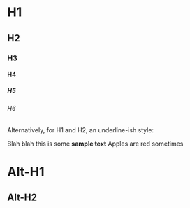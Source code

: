 # H1
## H2
### H3
#### H4
##### H5
###### H6

Alternatively, for H1 and H2, an underline-ish style:

Blah blah this is some **sample text** Apples are red sometimes

Alt-H1
======

Alt-H2
-----
